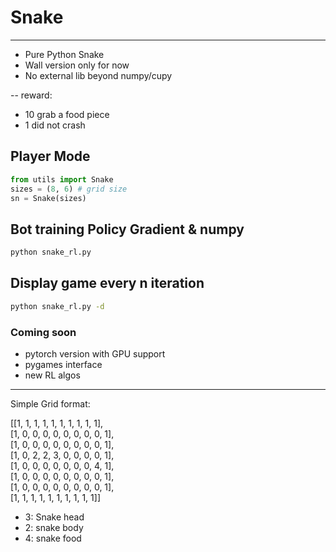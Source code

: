 # Snake
---
- Pure Python Snake
- Wall version only for now
- No external lib beyond numpy/cupy

-- reward:
  - 10 grab a food piece
  - 1 did not crash

## Player Mode
```python
from utils import Snake
sizes = (8, 6) # grid size
sn = Snake(sizes)
```

## Bot training Policy Gradient & numpy 

```bash
python snake_rl.py
```

## Display game every n iteration

```bash
python snake_rl.py -d
```


### Coming soon
- pytorch version with GPU support
- pygames interface
- new RL algos

----
Simple Grid format:


[[1, 1, 1, 1, 1, 1, 1, 1, 1, 1],                                                                                                                                                        
 [1, 0, 0, 0, 0, 0, 0, 0, 0, 1],                                                                                                                                                        
 [1, 0, 0, 0, 0, 0, 0, 0, 0, 1],                                                                                                                                                        
 [1, 0, 2, 2, 3, 0, 0, 0, 0, 1],                                                                                                                                                        
 [1, 0, 0, 0, 0, 0, 0, 0, 4, 1],                                                                                                                                                        
 [1, 0, 0, 0, 0, 0, 0, 0, 0, 1],                                                                                                                                                        
 [1, 0, 0, 0, 0, 0, 0, 0, 0, 1],                                                                                                                                                        
 [1, 1, 1, 1, 1, 1, 1, 1, 1, 1]] 
 
 - 3: Snake head
 - 2: snake body
 - 4: snake food

